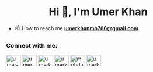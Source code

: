 <h1 align="center">Hi 👋, I'm Umer Khan</h1>


- 📫 How to reach me **umerkhanmh786@gmail.com**

<h3 align="left">Connect with me:</h3>
<p align="left">
<a href="https://www.linkedin.com/in/umer-khan-0a8018168/" target="blank"><img align="center" src="https://cdn.jsdelivr.net/npm/simple-icons@3.0.1/icons/linkedin.svg" alt="umer-khan" height="30" width="40" /></a>
<a href="https://www.facebook.com/profile.php?id=100006090077497" target="blank"><img align="center" src="https://cdn.jsdelivr.net/npm/simple-icons@3.0.1/icons/facebook.svg" alt="umer khan" height="30" width="40" /></a>
<a href="https://www.codechef.com/users/umerkhan06" target="blank"><img align="center" src="https://cdn.jsdelivr.net/npm/simple-icons@3.1.0/icons/codechef.svg" alt="umerkhan06" height="30" width="40" /></a>
<a href="https://www.hackerrank.com/umerkhan3140" target="blank"><img align="center" src="https://cdn.jsdelivr.net/npm/simple-icons@3.0.1/icons/hackerrank.svg" alt="umerkhan3140" height="30" width="40" /></a>
<a href="https://leetcode.com/mohdumer/" target="blank"><img align="center" src="https://cdn.jsdelivr.net/npm/simple-icons@3.0.1/icons/leetcode.svg" alt="mohdumer" height="30" width="40" /></a>
<a href="https://auth.geeksforgeeks.org/user/umerkhan3140/practice/" target="blank"><img align="center" src="https://cdn.jsdelivr.net/npm/simple-icons@3.0.1/icons/geeksforgeeks.svg" alt="umerkhan3140" height="30" width="40" /></a>
</p>

